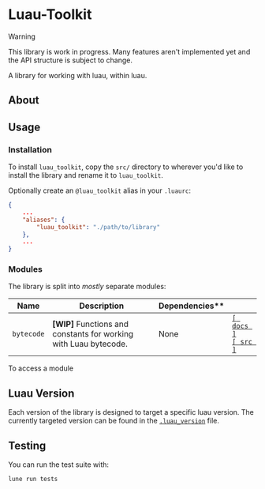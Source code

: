 # Luau-Toolkit

> [!WARNING]
> This library is work in progress. Many features aren't implemented yet and the
> API structure is subject to change.

A library for working with luau, within luau.

## About

## Usage

### Installation

To install `luau_toolkit`, copy the `src/` directory to wherever you'd like to
install the library and rename it to `luau_toolkit`.

Optionally create an `@luau_toolkit` alias in your `.luaurc`:

```json
{
    ...
    "aliases": {
        "luau_toolkit": "./path/to/library"
    },
    ...
}
```

### Modules

The library is split into _mostly_ separate modules:

| Name       | Description                                                        | Dependencies\*\* |                                                                 |
| ---------- | ------------------------------------------------------------------ | ---------------- | --------------------------------------------------------------- |
| `bytecode` | **\[WIP]** Functions and constants for working with Luau bytecode. | None             | [`[ docs ]`](./docs/bytecode/)<br/>[`[ src ]`](./src/bytecode/) |

<!--| [`vm`](./src/vm/)             | **\[WIP]** Luau virtual machine/interpreter implementations.       | `bytecode`       |-->
<!--| [`lexer`](./src/lexer/)       | **\[WIP]** Luau source code lexer.                                 |                  |-->
<!--| [`misc`](./src/misc/)         | **\[WIP]** Miscellaneous luau related items.                       | None             |-->
<!--| `parser`                  | **\[Not Started]** Luau source code parser.                        |                  |-->
<!--| `compiler`                | **\[Not Started/Unlikely]** Simple Luau compiler.                  |                  |-->
<!--| `decompiler`              |                                                                    | `bytecode`       |-->

To access a module

## Luau Version

Each version of the library is designed to target a specific luau version. The
currently targeted version can be found in the
[`.luau_version`](./.luau_version) file.

## Testing

You can run the test suite with:

```bash
lune run tests
```

